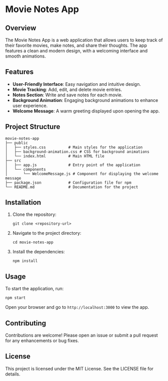 # Movie Notes App

## Overview
The Movie Notes App is a web application that allows users to keep track of their favorite movies, make notes, and share their thoughts. The app features a clean and modern design, with a welcoming interface and smooth animations.

## Features
- **User-Friendly Interface**: Easy navigation and intuitive design.
- **Movie Tracking**: Add, edit, and delete movie entries.
- **Notes Section**: Write and save notes for each movie.
- **Background Animation**: Engaging background animations to enhance user experience.
- **Welcome Message**: A warm greeting displayed upon opening the app.

## Project Structure
```
movie-notes-app
├── public
│   ├── styles.css          # Main styles for the application
│   ├── background-animation.css # CSS for background animations
│   └── index.html          # Main HTML file
├── src
│   ├── app.js              # Entry point of the application
│   └── components
│       └── WelcomeMessage.js # Component for displaying the welcome message
├── package.json            # Configuration file for npm
└── README.md               # Documentation for the project
```

## Installation
1. Clone the repository:
   ```
   git clone <repository-url>
   ```
2. Navigate to the project directory:
   ```
   cd movie-notes-app
   ```
3. Install the dependencies:
   ```
   npm install
   ```

## Usage
To start the application, run:
```
npm start
```
Open your browser and go to `http://localhost:3000` to view the app.

## Contributing
Contributions are welcome! Please open an issue or submit a pull request for any enhancements or bug fixes.

## License
This project is licensed under the MIT License. See the LICENSE file for details.